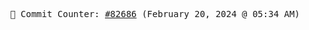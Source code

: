 <p align="center">
    <samp>
        📮 Commit Counter: <a href="https://github.com/Javascript-void0/Javascript-void0/commits/main">#82686</a> (February 20, 2024 @ 05:34 AM)
    </samp>
</p>